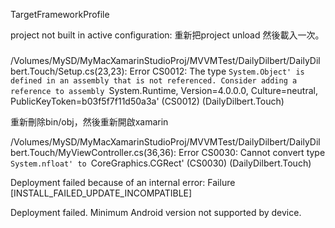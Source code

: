 


TargetFrameworkProfile


project not built in active configuration:
重新把project unload 然後載入一次。

### 
/Volumes/MySD/MyMacXamarinStudioProj/MVVMTest/DailyDilbert/DailyDilbert.Touch/Setup.cs(23,23): Error CS0012: The type `System.Object' is defined in an assembly that is not referenced. Consider adding a reference to assembly `System.Runtime, Version=4.0.0.0, Culture=neutral, PublicKeyToken=b03f5f7f11d50a3a' (CS0012) (DailyDilbert.Touch)

重新刪除bin/obj，然後重新開啟xamarin



/Volumes/MySD/MyMacXamarinStudioProj/MVVMTest/DailyDilbert/DailyDilbert.Touch/MyViewController.cs(36,36): Error CS0030: Cannot convert type `System.nfloat' to `CoreGraphics.CGRect' (CS0030) (DailyDilbert.Touch)



Deployment failed because of an internal error: Failure [INSTALL_FAILED_UPDATE_INCOMPATIBLE]


Deployment failed. Minimum Android version not supported by device.